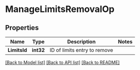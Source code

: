# ManageLimitsRemovalOp

## Properties
Name | Type | Description | Notes
------------ | ------------- | ------------- | -------------
**LimitsId** | **int32** | ID of limits entry to remove | 

[[Back to Model list]](../README.md#documentation-for-models) [[Back to API list]](../README.md#documentation-for-api-endpoints) [[Back to README]](../README.md)


